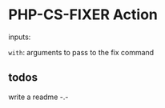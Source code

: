 PHP-CS-FIXER Action
===================


inputs:

`with`: arguments to pass to the fix command



## todos

write a readme -.-